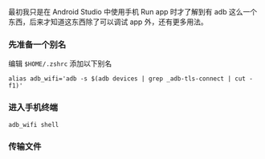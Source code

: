 最初我只是在 Android Studio 中使用手机 Run app 时才了解到有 adb 这么一个东西，后来才知道这东西除了可以调试 app 外，还有更多用法。

### 先准备一个别名

编辑 `$HOME/.zshrc` 添加以下别名

```shell
alias adb_wifi='adb -s $(adb devices | grep _adb-tls-connect | cut -f1)'
```

### 进入手机终端

```shell
adb_wifi shell
```

### 传输文件
